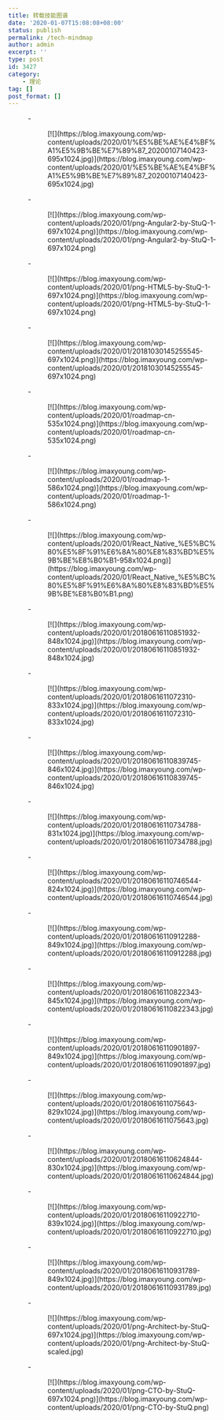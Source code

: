 ```yaml
---
title: 转载技能图谱
date: '2020-01-07T15:08:08+08:00'
status: publish
permalink: /tech-mindmap
author: admin
excerpt: ''
type: post
id: 3427
category:
    - 理论
tag: []
post_format: []
---
```

<figure class="wp-block-gallery alignwide columns-2">- <figure>[![](https://blog.imaxyoung.com/wp-content/uploads/2020/01/%E5%BE%AE%E4%BF%A1%E5%9B%BE%E7%89%87_20200107140423-695x1024.jpg)](https://blog.imaxyoung.com/wp-content/uploads/2020/01/%E5%BE%AE%E4%BF%A1%E5%9B%BE%E7%89%87_20200107140423-695x1024.jpg)</figure>
- <figure>[![](https://blog.imaxyoung.com/wp-content/uploads/2020/01/png-Angular2-by-StuQ-1-697x1024.png)](https://blog.imaxyoung.com/wp-content/uploads/2020/01/png-Angular2-by-StuQ-1-697x1024.png)</figure>
- <figure>[![](https://blog.imaxyoung.com/wp-content/uploads/2020/01/png-HTML5-by-StuQ-1-697x1024.png)](https://blog.imaxyoung.com/wp-content/uploads/2020/01/png-HTML5-by-StuQ-1-697x1024.png)</figure>
- <figure>[![](https://blog.imaxyoung.com/wp-content/uploads/2020/01/20181030145255545-697x1024.png)](https://blog.imaxyoung.com/wp-content/uploads/2020/01/20181030145255545-697x1024.png)</figure>
- <figure>[![](https://blog.imaxyoung.com/wp-content/uploads/2020/01/roadmap-cn-535x1024.png)](https://blog.imaxyoung.com/wp-content/uploads/2020/01/roadmap-cn-535x1024.png)</figure>
- <figure>[![](https://blog.imaxyoung.com/wp-content/uploads/2020/01/roadmap-1-586x1024.png)](https://blog.imaxyoung.com/wp-content/uploads/2020/01/roadmap-1-586x1024.png)</figure>
- <figure>[![](https://blog.imaxyoung.com/wp-content/uploads/2020/01/React_Native_%E5%BC%80%E5%8F%91%E6%8A%80%E8%83%BD%E5%9B%BE%E8%B0%B1-958x1024.png)](https://blog.imaxyoung.com/wp-content/uploads/2020/01/React_Native_%E5%BC%80%E5%8F%91%E6%8A%80%E8%83%BD%E5%9B%BE%E8%B0%B1.png)</figure>

</figure><figure class="wp-block-gallery alignwide columns-3">- <figure>[![](https://blog.imaxyoung.com/wp-content/uploads/2020/01/20180616110851932-848x1024.jpg)](https://blog.imaxyoung.com/wp-content/uploads/2020/01/20180616110851932-848x1024.jpg)</figure>
- <figure>[![](https://blog.imaxyoung.com/wp-content/uploads/2020/01/2018061611072310-833x1024.jpg)](https://blog.imaxyoung.com/wp-content/uploads/2020/01/2018061611072310-833x1024.jpg)</figure>
- <figure>[![](https://blog.imaxyoung.com/wp-content/uploads/2020/01/20180616110839745-846x1024.jpg)](https://blog.imaxyoung.com/wp-content/uploads/2020/01/20180616110839745-846x1024.jpg)</figure>
- <figure>[![](https://blog.imaxyoung.com/wp-content/uploads/2020/01/20180616110734788-831x1024.jpg)](https://blog.imaxyoung.com/wp-content/uploads/2020/01/20180616110734788.jpg)</figure>
- <figure>[![](https://blog.imaxyoung.com/wp-content/uploads/2020/01/20180616110746544-824x1024.jpg)](https://blog.imaxyoung.com/wp-content/uploads/2020/01/20180616110746544.jpg)</figure>
- <figure>[![](https://blog.imaxyoung.com/wp-content/uploads/2020/01/20180616110912288-849x1024.jpg)](https://blog.imaxyoung.com/wp-content/uploads/2020/01/20180616110912288.jpg)</figure>

</figure><figure class="wp-block-gallery alignwide columns-2">- <figure>[![](https://blog.imaxyoung.com/wp-content/uploads/2020/01/20180616110822343-845x1024.jpg)](https://blog.imaxyoung.com/wp-content/uploads/2020/01/20180616110822343.jpg)</figure>
- <figure>[![](https://blog.imaxyoung.com/wp-content/uploads/2020/01/20180616110901897-849x1024.jpg)](https://blog.imaxyoung.com/wp-content/uploads/2020/01/20180616110901897.jpg)</figure>

</figure><figure class="wp-block-gallery alignwide columns-2">- <figure>[![](https://blog.imaxyoung.com/wp-content/uploads/2020/01/2018061611075643-829x1024.jpg)](https://blog.imaxyoung.com/wp-content/uploads/2020/01/2018061611075643.jpg)</figure>
- <figure>[![](https://blog.imaxyoung.com/wp-content/uploads/2020/01/20180616110624844-830x1024.jpg)](https://blog.imaxyoung.com/wp-content/uploads/2020/01/20180616110624844.jpg)</figure>
- <figure>[![](https://blog.imaxyoung.com/wp-content/uploads/2020/01/20180616110922710-839x1024.jpg)](https://blog.imaxyoung.com/wp-content/uploads/2020/01/20180616110922710.jpg)</figure>
- <figure>[![](https://blog.imaxyoung.com/wp-content/uploads/2020/01/20180616110931789-849x1024.jpg)](https://blog.imaxyoung.com/wp-content/uploads/2020/01/20180616110931789.jpg)</figure>

</figure><figure class="wp-block-gallery alignwide columns-2">- <figure>[![](https://blog.imaxyoung.com/wp-content/uploads/2020/01/png-Architect-by-StuQ-697x1024.jpg)](https://blog.imaxyoung.com/wp-content/uploads/2020/01/png-Architect-by-StuQ-scaled.jpg)</figure>
- <figure>[![](https://blog.imaxyoung.com/wp-content/uploads/2020/01/png-CTO-by-StuQ-697x1024.png)](https://blog.imaxyoung.com/wp-content/uploads/2020/01/png-CTO-by-StuQ.png)</figure>

</figure>